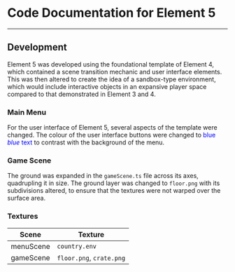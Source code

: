 # Code Documentation for Element 5
---
## Development
Element 5 was developed using the foundational template of Element 4, which contained a scene transition mechanic and user interface elements. This was then altered to create the idea of a sandbox-type environment, which would include interactive objects in an expansive player space compared to that demonstrated in Element 3 and 4.

### Main Menu

For the user interface of Element 5, several aspects of the template were changed. The colour of the user interface buttons were changed to <span style="color:blue">blue *blue* text</span> to contrast with the background of the menu.


### Game Scene

The ground was expanded in the ```gameScene.ts``` file across its axes, quadrupling it in size. The ground layer was changed to ```floor.png``` with its subdivisions altered, to ensure that the textures were not warped over the surface area.

### Textures

| Scene       | Texture     |
| ----------- | ----------- |
| menuScene   | ```country.env```|
| gameScene   | ```floor.png```, ```crate.png```|
